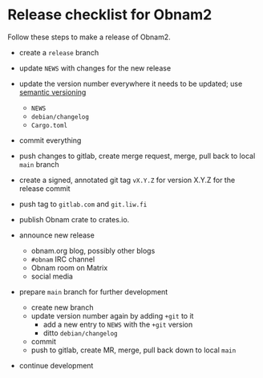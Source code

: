 # Release checklist for Obnam2

Follow these steps to make a release of Obnam2.

* create a `release` branch
* update `NEWS` with changes for the new release
* update the version number everywhere it needs to be updated; use
  [semantic versioning][]
  - `NEWS`
  - `debian/changelog`
  - `Cargo.toml`
* commit everything
* push changes to gitlab, create merge request, merge, pull back to
  local `main` branch
* create a signed, annotated git tag `vX.Y.Z` for version X.Y.Z for
  the release commit
* push tag to `gitlab.com` and `git.liw.fi`
* publish Obnam crate to crates.io.
* announce new release
  - obnam.org blog, possibly other blogs
  - `#obnam` IRC channel
  - Obnam room on Matrix
  - social media

* prepare `main` branch for further development
  - create new branch
  - update version number again by adding `+git` to it
    - add a new entry to `NEWS` with the `+git` version
	- ditto `debian/changelog`
  - commit
  - push to gitlab, create MR, merge, pull back down to local `main`

* continue development

[semantic versioning]: https://semver.org/

